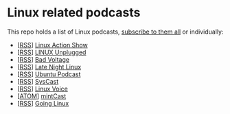 # Linux related podcasts

This repo holds a list of Linux podcasts, [subscribe to them all](https://keepawayfromfire.co.uk/linux-podcasts/feeds.opml) or individually:

- [[RSS](http://feeds2.feedburner.com/TheLinuxActionShowOGG)] [Linux Action Show](http://www.jupiterbroadcasting.com/show/linuxactionshow/)
- [[RSS](http://feeds.feedburner.com/linuxunogg)] [LINUX Unplugged](http://www.jupiterbroadcasting.com/show/linuxun/)
- [[RSS](http://www.badvoltage.org/feed/ogg/)] [Bad Voltage](http://www.badvoltage.org/)
- [[RSS](https://latenightlinux.com/feed/ogg/)] [Late Night Linux](http://latenightlinux.com/)
- [[RSS](http://feed.ubuntupodcast.org/ogg/)] [Ubuntu Podcast](http://ubuntupodcast.org/)
- [[RSS](http://podcast.sysca.st/feed/podcast)] [SysCast](http://podcast.sysca.st/)
- [[RSS](http://www.linuxvoice.com/podcast_ogg.rss)] [Linux Voice](https://www.linuxvoice.com/category/podcasts/)
- [[ATOM](https://mintcast.org/category/ogg/feed/atom/)] [mintCast](https://mintcast.org/)
- [[RSS](http://goinglinux.com/oggpodcast.xml)] [Going Linux](http://goinglinux.com/index.html)

